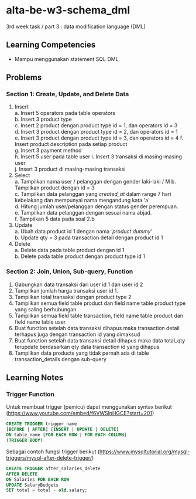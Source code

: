 # alta-be-w3-schema_dml
3rd week task / part 3 : data modification language (DML)

## Learning Competencies
* Mampu menggunakan statement SQL DML

## Problems

### Section 1: Create, Update, and Delete Data

1. Insert    
    a. Insert 5 operators pada table operators    
    b. Insert 3 product type    
    c. Insert 2 product dengan product type id = 1, dan operators id = 3    
    d. Insert 3 product dengan product type id = 2, dan operators id = 1    
    e. Insert 3 product dengan product type id = 3, dan operators id = 4
    f. Insert product description pada setiap product    
    g. Insert 3 payment method    
    h. Insert 5 user pada table user
    i. Insert 3 transaksi di masing-masing user    
    j. Insert 3 product di masing-masing transaksi
2. Select    
    a. Tampilkan nama user / pelanggan dengan gender laki-laki / M
    b. Tampilkan product dengan id = 3    
    c. Tampilkan data pelanggan yang _created_at_ dalam range 7 hari kebelakang dan mempunyai nama mengandung kata 'a'    
    d. Hitung jumlah user/pelanggan dengan status gender perempuan.    
    e. Tampilkan data pelanggan dengan sesuai nama abjad.    
    f. Tampilkan 5 data pada soal 2.b
3. Update    
    a. Ubah data product id 1 dengan nama _'product dummy'_    
    b. Update qty = 3 pada transaction detail dengan product id 1    
4. Delete      
    a. Delete data pada table product dengan id 1    
    b. Delete pada table product dengan product type id 1    
    
### Section 2: Join, Union, Sub-query, Function    
1. Gabungkan data transaksi dari user id 1 dan user id 2    
2. Tampilkan jumlah harga transaksi user id 1.
3. Tampilkan total transaksi dengan product type 2
4. Tampilkan semua field table product dan field name table product type yang saling berhubungan    
5. Tampilkan semua field table transaction, field name table product dan field name table user    
6. Buat function setelah data transaksi dihapus maka transaction detail terhapus juga dengan transaction id yang dimaksud
7. Buat function setelah data transaksi detail dihapus maka data total_qty terupdate berdasarkan qty data transaction id yang dihapus
8. Tampilkan data products yang tidak pernah ada di table transaction_details dengan sub-query

## Learning Notes

### Trigger Function

Untuk membuat trigger (pemicu) dapat menggunakan syntax berikut (https://www.youtube.com/embed/f6VWSlnHGCE?start=201)

```sql
CREATE TRIGGER trigger_name
[BEFORE | AFTER] [INSERT | UPDATE | DELETE]
ON table_name [FOR EACH ROW | FOR EACH COLUMN]
(TRIGGER BODY)
```

Sebagai contoh fungsi trigger berikut (https://www.mysqltutorial.org/mysql-triggers/mysql-after-delete-trigger/)

```sql
CREATE TRIGGER after_salaries_delete
AFTER DELETE
ON Salaries FOR EACH ROW
UPDATE SalaryBudgets 
SET total = total - old.salary;
```
